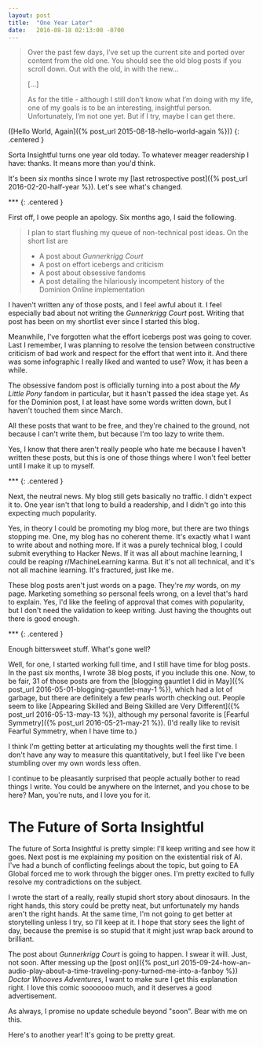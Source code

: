 ```yaml
---
layout: post
title:  "One Year Later"
date:   2016-08-18 02:13:00 -0700
---
```


> Over the past few days, I’ve set up the current site and ported over content
> from the old one. You should see the old blog posts if you scroll down.
> Out with the old, in with the new...
>
> [...]
>
> As for the title - although I still don’t know what I’m doing with my life,
>  one of my goals is to be an interesting, insightful person. Unfortunately,
> I’m not one yet. But if I try, maybe I can get there.

([Hello World, Again]({% post_url 2015-08-18-hello-world-again %}))
{: .centered }

Sorta Insightful turns one year old today. To whatever meager readership I have:
thanks. It means more than you'd think.

It's been six months since I wrote my [last retrospective post]({% post_url 2016-02-20-half-year %}).
Let's see what's changed.

\*\*\*
{: .centered }

First off, I owe people an apology. Six months ago, I said the following.

> I plan to start flushing my queue of non-technical post ideas. On the short list are
>
> * A post about *Gunnerkrigg Court*
> * A post on effort icebergs and criticism
> * A post about obsessive fandoms
> * A post detailing the hilariously incompetent history of the Dominion Online implementation

I haven't written any of those posts, and I feel awful about it.
I feel especially bad about not writing the *Gunnerkrigg Court* post. Writing
that post has been on my shortlist ever since I started this blog.

Meanwhile, I've forgotten what the effort icebergs post
was going to cover. Last I remember, I was planning to resolve the tension
between constructive criticism of bad work and respect for the effort that
went into it.
And there was some infographic I really liked and wanted
to use? Wow, it has been a while.

The obsessive fandom post is officially turning into a post
about the *My Little Pony* fandom in particular, but it hasn't passed the idea
stage yet. As for the Dominion post, I at least have some
words written down, but I haven't touched them since March.

All these posts that want to be free, and they're chained to the ground, not
because I can't write them, but because I'm too lazy to write them.

Yes, I know that there aren't really people who hate me because I haven't
written these posts, but this is one of those things where I won't feel better
until I make it up to myself.

\*\*\*
{: .centered }

Next, the neutral news. My blog still gets basically no traffic. I didn't
expect it to. One year isn't that long to
build a readership, and I didn't go into this expecting much popularity.

Yes, in theory I could be promoting my blog more, but there are two things
stopping me. One, my blog has no coherent theme. It's exactly what I want to
write about and nothing more. If it was a purely technical blog, I could
submit everything to Hacker News. If it was all about machine learning, I could
be reaping r/MachineLearning karma. But it's not all technical, and it's not
all machine learning. It's fractured, just like me.

These blog posts aren't just words on a page. They're *my* words, on *my* page.
Marketing something
so personal feels wrong, on a level that's hard to explain.
Yes, I'd like the feeling of approval that comes with popularity, but I don't
need the validation to keep writing. Just having the thoughts out there is
good enough.

\*\*\*
{: .centered }

Enough bittersweet stuff. What's gone well?

Well, for one, I started working full time, and I still have time for blog
posts. In the past six months, I wrote 38 blog posts, if
you include this one. Now, to be fair, 31 of those posts are from the [blogging
gauntlet I did in May]({% post_url 2016-05-01-blogging-gauntlet-may-1 %}), which had a lot of garbage, but there are definitely a
few pearls worth checking out. People seem to like [Appearing Skilled and Being
Skilled are Very Different]({% post_url 2016-05-13-may-13 %}), although my
personal favorite is [Fearful Symmetry]({% post_url 2016-05-21-may-21 %}). (I'd
really like to revisit Fearful Symmetry, when I have time to.)

I think I'm getting better at articulating my thoughts well the first time. I
don't have any way to measure this quantitatively, but I feel like I've been
stumbling over my own words less often.

I continue to be pleasantly surprised that people actually bother to read things
I write. You could be anywhere on the Internet, and you chose to be here? Man,
you're nuts, and I love you for it.


The Future of Sorta Insightful
==============================================================================

The future of Sorta Insightful is pretty simple: I'll keep writing and see how
it goes. Next post is me explaining my position on the existential risk of AI.
I've had a bunch of conflicting feelings about the topic, but going to
EA Global forced me to work through the bigger ones. I'm pretty excited to fully
resolve my contradictions on the subject.

I wrote the start of a really, really stupid short story about dinosaurs.
In the right hands, this story could be pretty neat, but unfortunately my hands aren't
the right hands. At the same time, I'm not going to get better at storytelling
unless I try, so I'll keep at it. I hope that story sees the light of day,
because the premise is so stupid that it might just wrap back around to brilliant.

The post about *Gunnerkrigg Court* is going to happen. I swear it will. Just,
not soon. After messing up the [post on]({% post_url 2015-09-24-how-an-audio-play-about-a-time-traveling-pony-turned-me-into-a-fanboy %}) *Doctor Whooves Adventures*, I want to make sure I
get this explanation right. I love this comic sooooooo much, and it deserves
a good advertisement.

As always, I promise no update schedule beyond "soon". Bear
with me on this.

Here's to another year! It's going to be pretty great.
